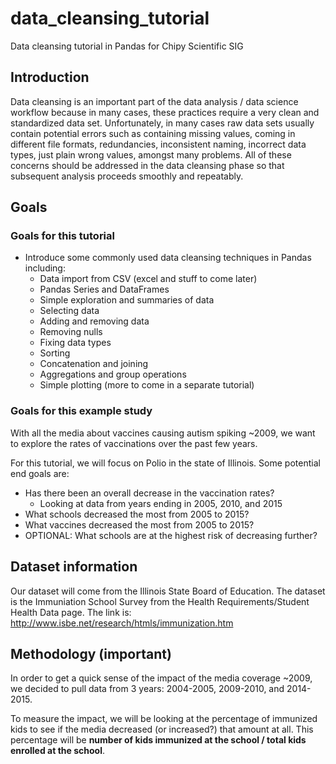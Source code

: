 # data_cleansing_tutorial
Data cleansing tutorial in Pandas for Chipy Scientific SIG

## Introduction
Data cleansing is an important part of the data analysis / data science workflow because in many cases, these practices require a very clean and standardized data set. Unfortunately, in many cases raw data sets usually contain potential errors such as containing missing values, coming in different file formats, redundancies, inconsistent naming, incorrect data types, just plain wrong values, amongst many problems. All of these concerns should be addressed in the data cleansing phase so that subsequent analysis proceeds smoothly and repeatably.

## Goals
### Goals for this tutorial
- Introduce some commonly used data cleansing techniques in Pandas including:
    - Data import from CSV (excel and stuff to come later)
    - Pandas Series and DataFrames
    - Simple exploration and summaries of data
    - Selecting data
    - Adding and removing data
    - Removing nulls
    - Fixing data types
    - Sorting
    - Concatenation and joining
    - Aggregations and group operations
    - Simple plotting (more to come in a separate tutorial)

### Goals for this example study
With all the media about vaccines causing autism spiking ~2009, we want to explore the rates of vaccinations over the past few years.

For this tutorial, we will focus on Polio in the state of Illinois. Some potential end goals are:

- Has there been an overall decrease in the vaccination rates?
    - Looking at data from years ending in 2005, 2010, and 2015
- What schools decreased the most from 2005 to 2015?
- What vaccines decreased the most from 2005 to 2015?
- OPTIONAL: What schools are at the highest risk of decreasing further?

## Dataset information
Our dataset will come from the Illinois State Board of Education. The dataset is the Immuniation School Survey from the Health Requirements/Student Health Data page. The link is: http://www.isbe.net/research/htmls/immunization.htm 

## Methodology (important)
In order to get a quick sense of the impact of the media coverage ~2009, we decided to pull data from 3 years: 2004-2005, 2009-2010, and 2014-2015.

To measure the impact, we will be looking at the percentage of immunized kids to see if the media decreased (or increased?) that amount at all. This percentage will be **number of kids immunized at the school / total kids enrolled at the school**.